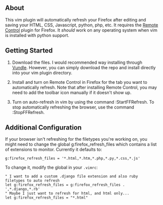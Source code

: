 ## About

This vim plugin will automatically refresh your Firefox after editing and
saving your HTML, CSS, Javascript, python, php, etc. It requires the [Remote
Control](https://addons.mozilla.org/en-us/firefox/addon/remote-control/) plugin for Firefox.
It _should_ work on any operating system when vim is installed with python
support.

## Getting Started

1. Download the files.
    I would recommended way installing through [Vundle](https://addons.mozilla.org/en-us/firefox/addon/remote-control/).
	However, you can simply download the repo and install directly into your vim plugin directory.

2. Install and turn on Remote Control in Firefox for the tab you want to automatically refresh. 
    Note that after installing Remote Control, you may need to add the toolbar icon manually if it doesn't show up.

3. Turn on auto-refresh in vim by using the command :StartFFRefresh. To stop
   automatically refreshing the browser, use the command :StopFFRefresh.

## Additional Configuration

If your browser isn't refreshing for the filetypes you're working on, you might
need to change the global g:firefox_refresh_files which contains a list of
extensions to monitor. Currently it defaults to:

```vim
g:firefox_refresh_files = '*.html,*.htm,*.php,*.py,*.css,*.js'
```

To change it, modify the global in your `.vimrc`:

```vim
" I want to add a custom .django file extension and also ruby filetypes to auto refresh
let g:firefox_refresh_files = g:firefox_refresh_files . ',*.django,*.rb'
" Maybe I just want to refresh for html, and html only...
let g:firefox_refresh_files = "*.html"
```

